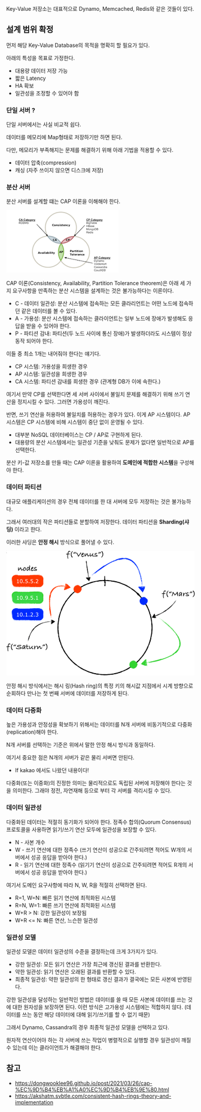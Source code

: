 Key-Value 저장소는 대표적으로 Dynamo, Memcached, Redis와 같은 것들이 있다.

## 설계 범위 확정

먼저 해당 Key-Value Database의 목적을 명확히 할 필요가 있다.

아래의 특성을 목표로 가정한다.
- 대용량 데이터 저장 가능
- 짧은 Latency
- HA 확보
- 일관성을 조정할 수 있어야 함

### 단일 서버 ?

단일 서버에서는 사실 비교적 쉽다.

데이터를 메모리에 Map형태로 저장하기만 하면 된다.

다만, 메모리가 부족해지는 문제를 해결하기 위해 아래 기법을 적용할 수 있다.
- 데이터 압축(compression)
- 캐싱 (자주 쓰이지 않으면 디스크에 저장)

### 분산 서버

분산 서버를 설계할 떄는 CAP 이론을 이해해야 한다.

![img.png](img.png)

CAP 이론(Consistency, Availability, Partition Tolerance theorem)은 아래 세 가지 요구사항을 만족하는 분산 시스템을 설계하는 것은 불가능하다는 이론이다.
- C - 데이터 일관성: 분산 시스템에 접속하는 모든 클라리언트는 어떤 노드에 접속하던 같은 데이터를 볼 수 있다.
- A - 가용성: 분산 시스템에 접속하는 클라이언트는 일부 노드에 장애가 발생해도 응답을 받을 수 있어야 한다.
- P - 파티션 감내: 파티션(두 노드 사이에 통신 장애)가 발생하더라도 시스템이 정상 동작 되어야 한다.

이들 중 최소 1개는 내어줘야 한다는 얘기다.
- CP 시스템: 가용성을 희생한 경우
- AP 시스템: 일관성을 희생한 경우
- CA 시스템: 파티션 감내를 희생한 경우 (관계형 DB가 이에 속한다.)

여기서 만약 CP를 선택한다면 세 서버 사이에서 불일치 문제를 해결하기 위해 쓰기 연산을 정지시킬 수 있다. 그러면 가용성이 깨진다.

반면, 쓰기 연산을 허용하여 불일치를 허용하는 경우가 있다. 이게 AP 시스템이다. AP 시스템은 CP 시스템에 비해 시스템이 중단 없이 운영될 수 있다.
- 대부분 NoSQL 데이터베이스는 CP / AP로 구현하게 된다.
- 대용량의 분산 시스템에서는 일관성 기준을 낮춰도 문제가 없다면 일반적으로 AP를 선택한다.

분산 키-값 저장소를 만들 때는 CAP 이론을 활용하여 **도메인에 적합한 시스템**을 구성해야 한다.

### 데이터 파티션

대규모 애플리케이션의 경우 전체 데이터를 한 대 서버에 모두 저장하는 것은 불가능하다.

그래서 여러대의 작은 파티션들로 분할하여 저장한다. 데이터 파티션을 **Sharding(샤딩)** 이라고 한다.

이러한 샤딩은 **안정 해시** 방식으로 풀어낼 수 있다.

![img_1.png](img_1.png)

안정 해시 방식에서는 해시 링(Hash ring)의 특정 키의 해시값 지점에서 시계 방향으로 순회하다 만나는 첫 번째 서버에 데이터를 저장하게 된다.

### 데이터 다중화

높은 가용성과 안정성을 확보하기 위해서는 데이터를 N개 서버에 비동기적으로 다중화(replication)해야 한다.

N개 서버를 선택하는 기준은 위에서 말한 안정 해시 방식과 동일하다.

여기서 중요한 점은 N개의 서버가 같은 물리 서버면 안된다.
- If kakao 에서도 나왔던 내용이다!

다중화(또는 이중화)의 진정한 의미는 물리적으로도 독립된 서버에 저장해야  한다는 것을 의미한다. 그래야 정전, 자연재해 등으로 부터 각 서버를 격리시킬 수 있다.

### 데이터 일관성

다중화된 데이터는 적절히 동기화가 되어야 한다. 정족수 합의(Quorum Consensus) 프로토콜을 사용하면 읽기/쓰기 연산 모두에 일관성을 보장할 수 있다.

- N - 사본 개수
- W - 쓰기 연산에 대한 정족수 (쓰기 연산이 성공으로 간주되려면 적어도 W개의 서버에서 성공 응답을 받아야 한다.)
- R - 읽기 연산에 대한 정족수 (읽기기 연산이 성공으로 간주되려면 적어도 R개의 서버에서 성공 응답을 받아야 한다.)

여기서 도메인 요구사항에 따라 N, W, R을 적절히 선택하면 된다.
- R=1, W=N: 빠른 읽기 연산에 최적화된 시스템
- R=N, W=1: 빠른 쓰기 연산에 최적화된 시스템
- W+R > N: 강한 일관성이 보장됨
- W+R <= N: 빠른 연산, 느슨한 일관성

### 일관성 모델

일관성 모델은 데이터 일관성의 수준을 결정하는데 크게 3가지가 있다.
- 강한 일관성: 모든 읽기 연산은 가장 최근에 갱신된 결과를 반환한다.
- 약한 일관성: 읽기 연산은 오래된 결과를 반환할 수 있다.
- 최종적 일관성: 약한 일관성의 한 형태로 갱신 결과가 결국에는 모든 사본에 반영된다.

강한 일관성을 달성하는 일반적인 방법은 데이터를 쓸 때 모든 사본에 데이터를 쓰는 것에 대한 원자성을 보장하면 된다. 이런 방식은 고가용성 시스템에는 적합하지 않다. (데이터를 쓰는 동안 해당 데이터에 대해 읽기/쓰기를 할 수 없기 때문)

그래서 Dynamo, Cassandra의 경우 최종적 일관성 모델을 선택하고 있다.

원자적 연산이어야 하는 각 서버에 쓰는 작업이 병렬적으로 실행할 경우 일관성이 깨질 수 있는데 이는 클라이언트가 해결해야 한다.  

## 참고

- https://dongwooklee96.github.io/post/2021/03/26/cap-%EC%9D%B4%EB%A1%A0%EC%9D%B4%EB%9E%80.html
- https://akshatm.svbtle.com/consistent-hash-rings-theory-and-implementation
